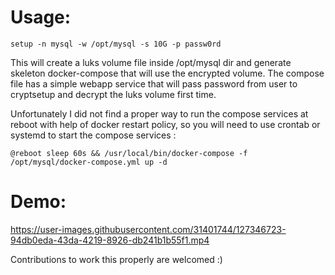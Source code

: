 # Usage:
    setup -n mysql -w /opt/mysql -s 10G -p passw0rd

This will create a luks volume file inside /opt/mysql dir and generate skeleton docker-compose that will use the encrypted volume. The compose file has a simple webapp service that will pass password from user to cryptsetup and decrypt the luks volume first time.

Unfortunately I did not find a proper way to run the compose services at reboot with help of docker restart policy, so you will need to use crontab or systemd to start the compose services :

    @reboot sleep 60s && /usr/local/bin/docker-compose -f /opt/mysql/docker-compose.yml up -d

# Demo:


https://user-images.githubusercontent.com/31401744/127346723-94db0eda-43da-4219-8926-db241b1b55f1.mp4



Contributions to work this properly are welcomed :)
